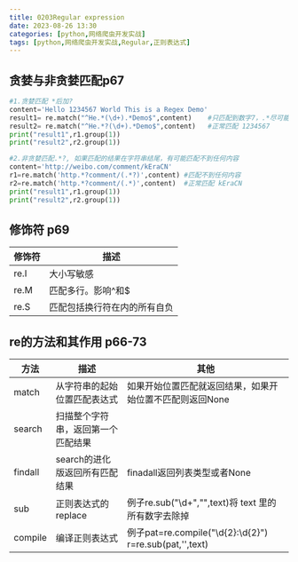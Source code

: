 ```yaml
---
title: 0203Regular expression
date: 2023-08-26 13:30
categories: [python,网络爬虫开发实战]
tags: [python,网络爬虫开发实战,Regular,正则表达式] 
---
```


## 贪婪与非贪婪匹配p67

```python
#1.贪婪匹配 *后加?
content='Hello 1234567 World This is a Regex Demo'
result1= re.match("^He.*(\d+).*Demo$",content)    #只匹配到数字7，.*尽可能匹配多的字符串只给\d+留下一个满足条件的7
result2= re.match("^He.*?(\d+).*Demo$",content)   #正常匹配 1234567
print("result1",r1.group(1))
print("result2",r2.group(1))

#2.非贪婪匹配.*?, 如果匹配的结果在字符串结尾，有可能匹配不到任何内容
content='http://weibo.com/comment/kEraCN'
r1=re.match('http.*?comment/(.*?)',content) #匹配不到任何内容
r2=re.match('http.*?comment/(.*)',content)  #正常匹配 kEraCN
print("result1",r1.group(1))
print("result2",r2.group(1))
```

## 修饰符 p69

修饰符|描述
---|---
re.I|大小写敏感
re.M|匹配多行。影响^和$
re.S|匹配包括换行符在内的所有自负

## re的方法和其作用 p66-73

方法|描述|其他
---|---|---
match|从字符串的起始位置匹配表达式|如果开始位置匹配就返回结果，如果开始位置不匹配则返回None
search|扫描整个字符串，返回第一个匹配结果|
findall|search的进化版返回所有匹配结果|finadall返回列表类型或者None
sub|正则表达式的replace|例子re.sub("\d+","",text)将 text 里的所有数字去除掉
compile|编译正则表达式|例子pat=re.compile("\d{2}:\d{2}")<br/> r=re.sub(pat,'',text)

